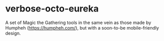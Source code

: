 # verbose-octo-eureka
A set of Magic the Gathering tools in the same vein as those made by Humpheh (https://humpheh.com/), but with a soon-to-be mobile-friendly design.
